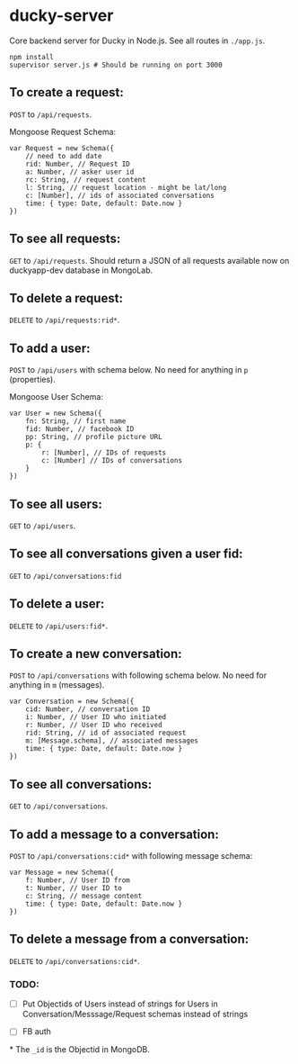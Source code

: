 # ducky-server

Core backend server for Ducky in Node.js. See all routes in ```./app.js```.

```
npm install
supervisor server.js # Should be running on port 3000
```

## To create a request:

```POST``` to ```/api/requests```.

Mongoose Request Schema:
```
var Request = new Schema({
	// need to add date
	rid: Number, // Request ID
	a: Number, // asker user id
	rc: String, // request content
	l: String, // request location - might be lat/long
	c: [Number], // ids of associated conversations
	time: { type: Date, default: Date.now }
})
```

## To see all requests:

```GET``` to ```/api/requests```. Should return a JSON of all requests available now on duckyapp-dev database in MongoLab.

## To delete a request:

```DELETE``` to ```/api/requests:rid*```. 

## To add a user:

```POST``` to ```/api/users``` with schema below. No need for anything in ```p``` (properties).

Mongoose User Schema:
```
var User = new Schema({
	fn: String, // first name
	fid: Number, // facebook ID
	pp: String, // profile picture URL
	p: {
		r: [Number], // IDs of requests
		c: [Number] // IDs of conversations
	}
})
```

## To see all users:
```GET``` to ```/api/users```.

## To see all conversations given a user fid:
```GET``` to ```/api/conversations:fid```

## To delete a user:
```DELETE``` to ```/api/users:fid*```. 

## To create a new conversation:
```POST``` to ```/api/conversations``` with following schema below. No need for anything in ```m``` (messages).

```
var Conversation = new Schema({
	cid: Number, // conversation ID
	i: Number, // User ID who initiated
	r: Number, // User ID who received
	rid: String, // id of associated request
	m: [Message.schema], // associated messages
	time: { type: Date, default: Date.now }
})
```

## To see all conversations:
```GET``` to ```/api/conversations```.

## To add a message to a conversation:
```POST``` to ```/api/conversations:cid*``` with following message schema:

```
var Message = new Schema({
	f: Number, // User ID from
	t: Number, // User ID to
	c: String, // message content
	time: { type: Date, default: Date.now }
})
```

## To delete a message from a conversation:
```DELETE``` to ```/api/conversations:cid*```. 

### TODO:
- [ ] Put Objectids of Users instead of strings for Users in Conversation/Messsage/Request schemas instead of strings
- [ ] FB auth


\* The ```_id``` is the Objectid in MongoDB.
